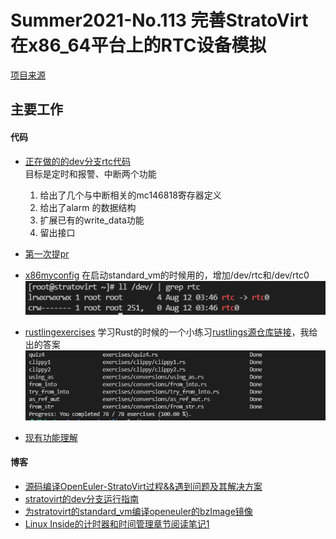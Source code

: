 # Summer2021-No.113 完善StratoVirt在x86_64平台上的RTC设备模拟


[项目来源](https://gitee.com/openeuler-competition/summer-2021/issues/I3Q0Q5)

## 主要工作

#### 代码

* [正在做的的dev分支rtc代码](./source/rtc.rs)  
	目标是定时和报警、中断两个功能
	1. 给出了几个与中断相关的mc146818寄存器定义
	2. 给出了alarm 的数据结构
	3. 扩展已有的write_data功能
	4. 留出接口
	
* [第一次提pr](https://gitee.com/openeuler/stratovirt/pulls/269)
	
* [x86myconfig](./source/x86myconfig) 在启动standard_vm的时候用的，增加/dev/rtc和/dev/rtc0
 ![image-20210812114832401](README.assets/image-20210812114832401.png)

* [rustlingexercises](./source/rustlingexercises)  学习Rust的时候的一个小练习[rustlings源仓库链接](https://github.com/rust-lang/rustlings)，我给出的答案
 ![image-20210812114210826](README.assets/image-20210812114210826.png)

* [现有功能理解](./source/note.md)

#### 博客
* [源码编译OpenEuler-StratoVirt过程&&遇到问题及其解决方案](https://blog.csdn.net/qq_41675544/article/details/118734676?spm=1001.2014.3001.5501)
* [stratovirt的dev分支运行指南](https://blog.csdn.net/qq_41675544/article/details/119175267?spm=1001.2014.3001.5501)
* [为stratovirt的standard_vm编译openeuler的bzImage镜像](https://blog.csdn.net/qq_41675544/article/details/119281252?spm=1001.2014.3001.5501)
* [Linux Inside的计时器和时间管理章节阅读笔记1](https://blog.csdn.net/qq_41675544/article/details/119488579?spm=1001.2014.3001.5501)













